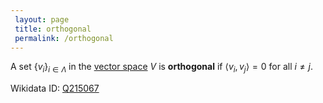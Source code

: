 ```yaml
---
 layout: page
 title: orthogonal
 permalink: /orthogonal
---
```

A set $\{v_i\}_{i\in \Lambda}$ in the [vector space](https://defsmath.github.io/DefsMath/vector_space) $V$ is **orthogonal** if $\langle v_i, v_j\rangle =0$ for all $i\neq j$.

Wikidata ID: [Q215067](https://www.wikidata.org/wiki/Q215067)